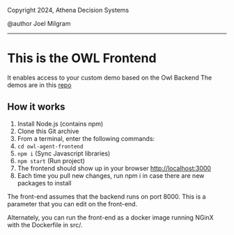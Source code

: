 Copyright 2024, Athena Decision Systems

@author Joel Milgram

---

# This is the OWL Frontend

It enables access to your custom demo based on the Owl Backend
The demos are in this [repo](https://github.com/AthenaDecisionSystems/athena-owl-demos)


## How it works

1. Install Node.js (contains npm)
2. Clone this Git archive
3. From a terminal, enter the following commands:
4. `cd owl-agent-frontend`
5. `npm i` (Sync Javascript libraries)
6. `npm start` (Run project)
7. The frontend should show up in your browser [http://localhost:3000](http://localhost:3000)
8. Each time you pull new changes, run npm i in case there are new packages to install

The front-end assumes that the backend runs on port 8000. This is a parameter that you can edit on the front-end.

Alternately, you can run the front-end as a docker image running NGinX with the Dockerfile in src/.
